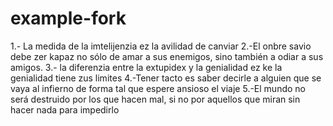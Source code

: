# example-fork

1.- La medida de la imtelijenzia ez la avilidad de canviar
2.-El onbre savio debe zer kapaz no sólo de amar a sus enemigos, sino también a odiar a sus amigos.
3.- la diferenzia entre la extupidex y la genialidad ez ke la genialidad tiene zus limites
4.-Tener tacto es saber decirle a alguien que se vaya al infierno de forma tal que espere ansioso el viaje
5.-El mundo no será destruido por los que hacen mal, si no por aquellos que miran sin hacer nada para impedirlo